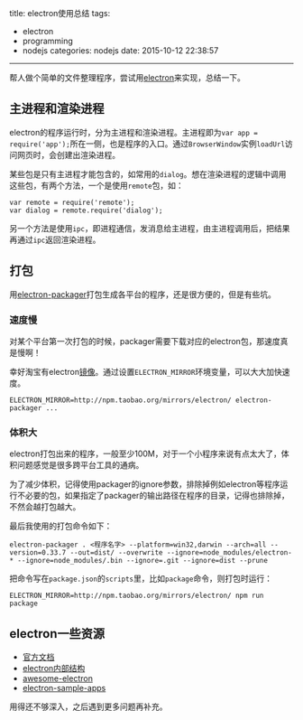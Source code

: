 title: electron使用总结
tags:
  - electron
  - programming
  - nodejs
categories: nodejs
date: 2015-10-12 22:38:57
---


帮人做个简单的文件整理程序，尝试用[electron](http://electron.atom.io/)来实现，总结一下。


## 主进程和渲染进程

electron的程序运行时，分为主进程和渲染进程。主进程即为`var app = require('app');`所在一侧，也是程序的入口。通过`BrowserWindow`实例`loadUrl`访问网页时，会创建出渲染进程。

某些包是只有主进程才能包含的，如常用的`dialog`。想在渲染进程的逻辑中调用这些包，有两个方法，一个是使用`remote`包，如：

    var remote = require('remote');
    var dialog = remote.require('dialog');

另一个方法是使用`ipc`，即进程通信，发消息给主进程，由主进程调用后，把结果再通过`ipc`返回渲染进程。

<!--more-->

## 打包

用[electron-packager](https://github.com/maxogden/electron-packager)打包生成各平台的程序，还是很方便的，但是有些坑。

### 速度慢

对某个平台第一次打包的时候，packager需要下载对应的electron包，那速度真是慢啊！

幸好淘宝有electron[镜像](http://npm.taobao.org/mirrors)。通过设置`ELECTRON_MIRROR`环境变量，可以大大加快速度。

    ELECTRON_MIRROR=http://npm.taobao.org/mirrors/electron/ electron-packager ...

### 体积大

electron打包出来的程序，一般至少100M，对于一个小程序来说有点太大了，体积问题感觉是很多跨平台工具的通病。

为了减少体积，记得使用packager的ignore参数，排除掉例如electron等程序运行不必要的包，如果指定了packager的输出路径在程序的目录，记得也排除掉，不然会越打包越大。

最后我使用的打包命令如下：

    electron-packager . <程序名字> --platform=win32,darwin --arch=all --version=0.33.7 --out=dist/ --overwrite --ignore=node_modules/electron-* --ignore=node_modules/.bin --ignore=.git --ignore=dist --prune

把命令写在`package.json`的`scripts`里，比如`package`命令，则打包时运行：

    ELECTRON_MIRROR=http://npm.taobao.org/mirrors/electron/ npm run package


## electron一些资源

- [官方文档](http://electron.atom.io/docs/latest/)
- [electron内部结构](https://github.com/ilyavorobiev/atom-docs/blob/master/atom-shell/Architecture.md)
- [awesome-electron](https://github.com/sindresorhus/awesome-electron)
- [electron-sample-apps](https://github.com/hokein/electron-sample-apps)

用得还不够深入，之后遇到更多问题再补充。
